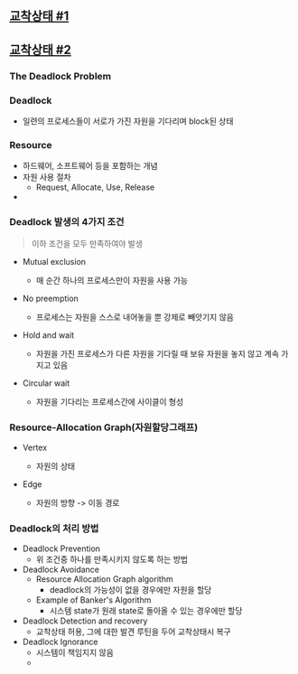 ## [교착상태 #1](https://core.ewha.ac.kr/publicview/C0101020140411151510275738?vmode=f)

## [교착상태 #2](https://core.ewha.ac.kr/publicview/C0101020140415131030840772?vmode=f)

### The Deadlock Problem

### Deadlock

- 일련의 프로세스들이 서로가 가진 자원을 기다리며 block된 상태

### Resource

* 하드웨어, 소프트웨어 등을 포함하는 개념
* 자원 사용 절차
  * Request, Allocate, Use, Release
* 



### Deadlock 발생의 4가지 조건

> 이하 조건을 모두 만족하여야 발생

- Mutual exclusion

  - 매 순간 하나의 프로세스만이 자원을 사용 가능

- No preemption

  - 프로세스는 자원을 스스로 내어놓을 뿐 강제로 빼앗기지 않음

- Hold and wait

  - 자원을 가진 프로세스가 다른 자원을 기다릴 때 보유 자원을 놓지 않고 계속 가지고 있음

- Circular wait

  - 자원을 기다리는 프로세스간에 사이클이 형성

    


### Resource-Allocation Graph(자원할당그래프)

- Vertex
  - 자원의 상태

- Edge
  - 자원의 방향 -> 이동 경로


### Deadlock의 처리 방법

- Deadlock Prevention
  - 위 조건중 하나를 만족시키지 않도록 하는 방법
- Deadlock Avoidance
  - Resource Allocation Graph algorithm
    - deadlock의 가능성이 없을 경우에만 자원을 할당
  - Example of Banker's Algorithm
    - 시스템 state가 원래 state로 돌아올 수 있는 경우에만 할당
- Deadlock Detection and recovery
  - 교착상태 허용, 그에 대한 발견 루틴을 두어 교착상태시 복구
- Deadlock Ignorance
  - 시스템이 책임지지 않음
  - 